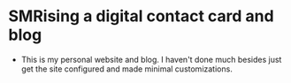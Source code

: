 # SMRising a digital contact card and blog

- This is my personal website and blog. I haven't done much besides just get the site configured and made minimal customizations.

